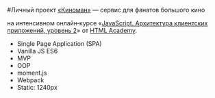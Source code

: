 #Личный проект [«Киноман»](https://privetadel.github.io/Cinemaddict/) — сервис для фанатов большого кино

на интенсивном онлайн‑курсе «[JavaScript. Архитектура клиентских приложений, уровень 2](https://htmlacademy.ru/intensive/ecmascript)» от [HTML Academy](https://htmlacademy.ru).

- Single Page Application (SPA)
- Vanilla JS ES6
- MVP 
- OOP
- moment.js
- Webpack
- Static: 1240px

[travis-image]: https://travis-ci.com/htmlacademy-ecmascript/776991-cinemaddict-12.svg?branch=master
[travis-url]: https://travis-ci.com/htmlacademy-ecmascript/776991-cinemaddict-12
